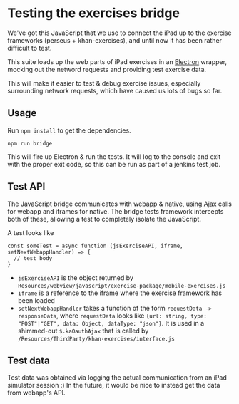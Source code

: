 # Testing the exercises bridge

We've got this JavaScript that we use to connect the iPad up to the exercise
frameworks (perseus + khan-exercises), and until now it has been rather
difficult to test.

This suite loads up the web parts of iPad exercises in an
[Electron](http://electron.atom.io) wrapper, mocking out the netword requests
and providing test exercise data.

This will make it easier to test & debug exercise issues, especially
surrounding network requests, which have caused us lots of bugs so far.

## Usage
Run `npm install` to get the dependencies.

```
npm run bridge
```

This will fire up Electron & run the tests. It will log to the console and
exit with the proper exit code, so this can be run as part of a jenkins test
job.

## Test API
The JavaScript bridge communicates with webapp & native, using Ajax calls for
webapp and iframes for native. The bridge tests framework intercepts both of
these, allowing a test to completely isolate the JavaScript.

A test looks like

```
const someTest = async function (jsExerciseAPI, iframe, setNextWebappHandler) => {
  // test body
}
```

- `jsExerciseAPI` is the object returned by
  `Resources/webview/javascript/exercise-package/mobile-exercises.js`
- `iframe` is a reference to the iframe where the exercise framework has been
  loaded
- `setNextWebappHandler` takes a function of the form `requestData ->
  responseData`, where `requestData` looks like `{url: string, type:
  "POST"|"GET", data: Object, dataType: "json"}`. It is used in a shimmed-out
  `$.kaOauthAjax` that is called by
  `/Resources/ThirdParty/khan-exercises/interface.js`

## Test data
Test data was obtained via logging the actual communication from an iPad
simulator session :) In the future, it would be nice to instead get the data
from webapp's API.
